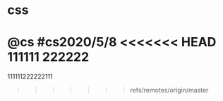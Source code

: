 # css
@cs
#cs2020/5/8
<<<<<<< HEAD
111111
222222
=======
111111222222111
>>>>>>> refs/remotes/origin/master
